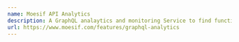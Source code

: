 ```yaml
---
name: Moesif API Analytics
description: A GraphQL analaytics and monitoring Service to find functional and performance issues.
url: https://www.moesif.com/features/graphql-analytics
---
```



